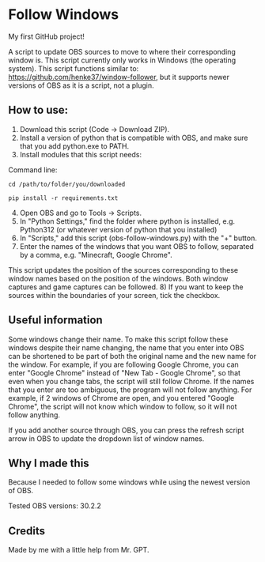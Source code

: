 # Follow Windows
My first GitHub project!

A script to update OBS sources to move to where their corresponding window is.
This script currently only works in Windows (the operating system).
This script functions similar to: https://github.com/henke37/window-follower, but it supports newer versions of OBS as it is a script, not a plugin.

## How to use:
1) Download this script (Code -> Download ZIP).
2) Install a version of python that is compatible with OBS, and make sure that you add python.exe to PATH.
3) Install modules that this script needs:

Command line:
```commandline
cd /path/to/folder/you/downloaded
```
```commandline
pip install -r requirements.txt
```
4) Open OBS and go to Tools -> Scripts.
5) In "Python Settings," find the folder where python is installed, e.g. Python312 (or whatever version of python that you installed)
6) In "Scripts," add this script (obs-follow-windows.py) with the "+" button.
7) Enter the names of the windows that you want OBS to follow, separated by a comma, e.g. "Minecraft, Google Chrome".

This script updates the position of the sources corresponding to these window names based on the position of the windows.
Both window captures and game captures can be followed.
8) If you want to keep the sources within the boundaries of your screen, tick the checkbox.

## Useful information
Some windows change their name. To make this script follow these windows despite their name changing, the name that you enter into
OBS can be shortened to be part of both the original name and the new name for the window. For example, if you are following
Google Chrome, you can enter "Google Chrome" instead of "New Tab - Google Chrome", so that even when you change tabs, the script will still follow Chrome.
If the names that you enter are too ambiguous, the program will not follow anything. For example, if 2 windows of Chrome are open, and 
you entered "Google Chrome", the script will not know which window to follow, so it will not follow anything. 


If you add another source through OBS, you can press the refresh script arrow in OBS to update the dropdown list of window names.

## Why I made this
Because I needed to follow some windows while using the newest version of OBS.

Tested OBS versions: 30.2.2

## Credits
Made by me with a little help from Mr. GPT.
